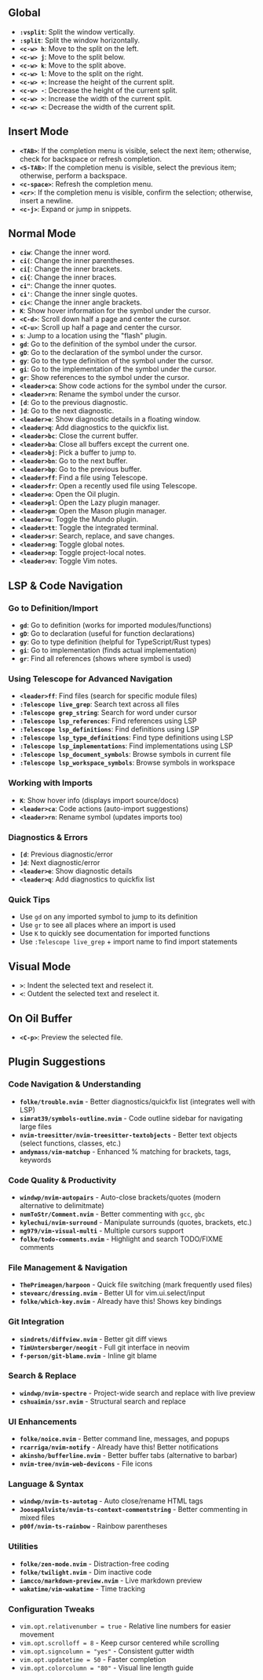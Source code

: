 ## Global

- **`:vsplit`**: Split the window vertically.
- **`:split`**: Split the window horizontally.
- **`<c-w> h`**: Move to the split on the left.
- **`<c-w> j`**: Move to the split below.
- **`<c-w> k`**: Move to the split above.
- **`<c-w> l`**: Move to the split on the right.
- **`<c-w> +`**: Increase the height of the current split.
- **`<c-w> -`**: Decrease the height of the current split.
- **`<c-w> >`**: Increase the width of the current split.
- **`<c-w> <`**: Decrease the width of the current split.

## Insert Mode

- **`<TAB>`**: If the completion menu is visible, select the next item; otherwise, check for backspace or refresh completion.
- **`<S-TAB>`**: If the completion menu is visible, select the previous item; otherwise, perform a backspace.
- **`<c-space>`**: Refresh the completion menu.
- **`<cr>`**: If the completion menu is visible, confirm the selection; otherwise, insert a newline.
- **`<c-j>`**: Expand or jump in snippets.

## Normal Mode

- **`ciw`**: Change the inner word.
- **`ci(`**: Change the inner parentheses.
- **`ci[`**: Change the inner brackets.
- **`ci{`**: Change the inner braces.
- **`ci"`**: Change the inner quotes.
- **`ci'`**: Change the inner single quotes.
- **`ci<`**: Change the inner angle brackets.
- **`K`**: Show hover information for the symbol under the cursor.
- **`<C-d>`**: Scroll down half a page and center the cursor.
- **`<C-u>`**: Scroll up half a page and center the cursor.
- **`s`**: Jump to a location using the "flash" plugin.
- **`gd`**: Go to the definition of the symbol under the cursor.
- **`gD`**: Go to the declaration of the symbol under the cursor.
- **`gy`**: Go to the type definition of the symbol under the cursor.
- **`gi`**: Go to the implementation of the symbol under the cursor.
- **`gr`**: Show references to the symbol under the cursor.
- **`<leader>ca`**: Show code actions for the symbol under the cursor.
- **`<leader>rn`**: Rename the symbol under the cursor.
- **`[d`**: Go to the previous diagnostic.
- **`]d`**: Go to the next diagnostic.
- **`<leader>e`**: Show diagnostic details in a floating window.
- **`<leader>q`**: Add diagnostics to the quickfix list.
- **`<leader>bc`**: Close the current buffer.
- **`<leader>ba`**: Close all buffers except the current one.
- **`<leader>bj`**: Pick a buffer to jump to.
- **`<leader>bn`**: Go to the next buffer.
- **`<leader>bp`**: Go to the previous buffer.
- **`<leader>ff`**: Find a file using Telescope.
- **`<leader>fr`**: Open a recently used file using Telescope.
- **`<leader>o`**: Open the Oil plugin.
- **`<leader>pl`**: Open the Lazy plugin manager.
- **`<leader>pm`**: Open the Mason plugin manager.
- **`<leader>u`**: Toggle the Mundo plugin.
- **`<leader>tt`**: Toggle the integrated terminal.
- **`<leader>sr`**: Search, replace, and save changes.
- **`<leader>ng`**: Toggle global notes.
- **`<leader>np`**: Toggle project-local notes.
- **`<leader>nv`**: Toggle Vim notes.

## LSP & Code Navigation

### Go to Definition/Import
- **`gd`**: Go to definition (works for imported modules/functions)
- **`gD`**: Go to declaration (useful for function declarations)
- **`gy`**: Go to type definition (helpful for TypeScript/Rust types)
- **`gi`**: Go to implementation (finds actual implementation)
- **`gr`**: Find all references (shows where symbol is used)

### Using Telescope for Advanced Navigation
- **`<leader>ff`**: Find files (search for specific module files)
- **`:Telescope live_grep`**: Search text across all files
- **`:Telescope grep_string`**: Search for word under cursor
- **`:Telescope lsp_references`**: Find references using LSP
- **`:Telescope lsp_definitions`**: Find definitions using LSP
- **`:Telescope lsp_type_definitions`**: Find type definitions using LSP
- **`:Telescope lsp_implementations`**: Find implementations using LSP
- **`:Telescope lsp_document_symbols`**: Browse symbols in current file
- **`:Telescope lsp_workspace_symbols`**: Browse symbols in workspace

### Working with Imports
- **`K`**: Show hover info (displays import source/docs)
- **`<leader>ca`**: Code actions (auto-import suggestions)
- **`<leader>rn`**: Rename symbol (updates imports too)

### Diagnostics & Errors
- **`[d`**: Previous diagnostic/error
- **`]d`**: Next diagnostic/error
- **`<leader>e`**: Show diagnostic details
- **`<leader>q`**: Add diagnostics to quickfix list

### Quick Tips
- Use `gd` on any imported symbol to jump to its definition
- Use `gr` to see all places where an import is used
- Use `K` to quickly see documentation for imported functions
- Use `:Telescope live_grep` + import name to find import statements

## Visual Mode

- **`>`**: Indent the selected text and reselect it.
- **`<`**: Outdent the selected text and reselect it.

## On Oil Buffer

- **`<C-p>`**: Preview the selected file.

## Plugin Suggestions

### Code Navigation & Understanding
- **`folke/trouble.nvim`** - Better diagnostics/quickfix list (integrates well with LSP)
- **`simrat39/symbols-outline.nvim`** - Code outline sidebar for navigating large files
- **`nvim-treesitter/nvim-treesitter-textobjects`** - Better text objects (select functions, classes, etc.)
- **`andymass/vim-matchup`** - Enhanced % matching for brackets, tags, keywords

### Code Quality & Productivity  
- **`windwp/nvim-autopairs`** - Auto-close brackets/quotes (modern alternative to delimitmate)
- **`numToStr/Comment.nvim`** - Better commenting with `gcc`, `gbc`
- **`kylechui/nvim-surround`** - Manipulate surrounds (quotes, brackets, etc.)
- **`mg979/vim-visual-multi`** - Multiple cursors support
- **`folke/todo-comments.nvim`** - Highlight and search TODO/FIXME comments

### File Management & Navigation
- **`ThePrimeagen/harpoon`** - Quick file switching (mark frequently used files)
- **`stevearc/dressing.nvim`** - Better UI for vim.ui.select/input
- **`folke/which-key.nvim`** - Already have this! Shows key bindings

### Git Integration
- **`sindrets/diffview.nvim`** - Better git diff views
- **`TimUntersberger/neogit`** - Full git interface in neovim
- **`f-person/git-blame.nvim`** - Inline git blame

### Search & Replace
- **`windwp/nvim-spectre`** - Project-wide search and replace with live preview
- **`cshuaimin/ssr.nvim`** - Structural search and replace

### UI Enhancements
- **`folke/noice.nvim`** - Better command line, messages, and popups
- **`rcarriga/nvim-notify`** - Already have this! Better notifications
- **`akinsho/bufferline.nvim`** - Better buffer tabs (alternative to barbar)
- **`nvim-tree/nvim-web-devicons`** - File icons

### Language & Syntax
- **`windwp/nvim-ts-autotag`** - Auto close/rename HTML tags
- **`JoosepAlviste/nvim-ts-context-commentstring`** - Better commenting in mixed files
- **`p00f/nvim-ts-rainbow`** - Rainbow parentheses

### Utilities
- **`folke/zen-mode.nvim`** - Distraction-free coding
- **`folke/twilight.nvim`** - Dim inactive code
- **`iamcco/markdown-preview.nvim`** - Live markdown preview
- **`wakatime/vim-wakatime`** - Time tracking

### Configuration Tweaks
- `vim.opt.relativenumber = true` - Relative line numbers for easier movement
- `vim.opt.scrolloff = 8` - Keep cursor centered while scrolling
- `vim.opt.signcolumn = "yes"` - Consistent gutter width
- `vim.opt.updatetime = 50` - Faster completion
- `vim.opt.colorcolumn = "80"` - Visual line length guide
